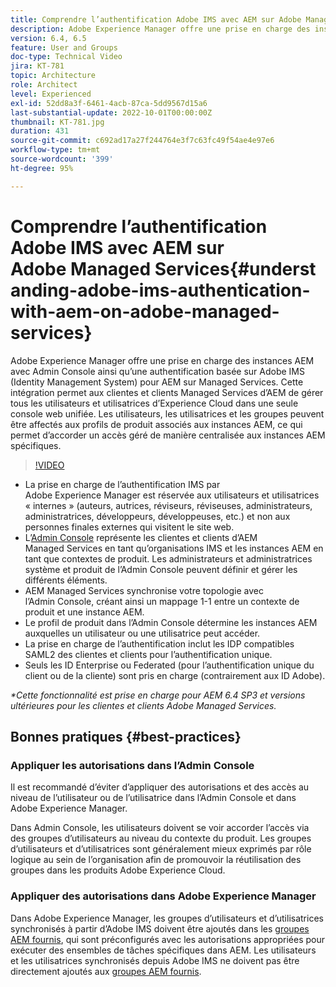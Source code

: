 ```yaml
---
title: Comprendre l’authentification Adobe IMS avec AEM sur Adobe Managed Services
description: Adobe Experience Manager offre une prise en charge des instances AEM avec Admin Console ainsi qu’une authentification basée sur Adobe IMS (Identity Management System) pour AEM sur Managed Services.   Cette intégration permet aux clientes et clients Managed Services d’AEM de gérer tous les utilisateurs et utilisatrices d’Experience Cloud dans une seule console web unifiée. Les utilisateurs, les utilisatrices et les groupes peuvent être affectés aux profils de produit associés aux instances AEM, ce qui permet d’accorder un accès géré de manière centralisée aux instances AEM spécifiques.
version: 6.4, 6.5
feature: User and Groups
doc-type: Technical Video
jira: KT-781
topic: Architecture
role: Architect
level: Experienced
exl-id: 52dd8a3f-6461-4acb-87ca-5dd9567d15a6
last-substantial-update: 2022-10-01T00:00:00Z
thumbnail: KT-781.jpg
duration: 431
source-git-commit: c692ad17a27f244764e3f7c63fc49f54ae4e97e6
workflow-type: tm+mt
source-wordcount: '399'
ht-degree: 95%

---
```


# Comprendre l’authentification Adobe IMS avec AEM sur Adobe Managed Services{#understanding-adobe-ims-authentication-with-aem-on-adobe-managed-services}

Adobe Experience Manager offre une prise en charge des instances AEM avec Admin Console ainsi qu’une authentification basée sur Adobe IMS (Identity Management System) pour AEM sur Managed Services.   Cette intégration permet aux clientes et clients Managed Services d’AEM de gérer tous les utilisateurs et utilisatrices d’Experience Cloud dans une seule console web unifiée. Les utilisateurs, les utilisatrices et les groupes peuvent être affectés aux profils de produit associés aux instances AEM, ce qui permet d’accorder un accès géré de manière centralisée aux instances AEM spécifiques.

>[!VIDEO](https://video.tv.adobe.com/v/26170?quality=12&learn=on)

* La prise en charge de l’authentification IMS par Adobe Experience Manager est réservée aux utilisateurs et utilisatrices « internes » (auteurs, autrices, réviseurs, réviseuses, administrateurs, administratrices, développeurs, développeuses, etc.) et non aux personnes finales externes qui visitent le site web.
* L’[Admin Console](https://adminconsole.adobe.com/) représente les clientes et clients d’AEM Managed Services en tant qu’organisations IMS et les instances AEM en tant que contextes de produit. Les administrateurs et administratrices système et produit de l’Admin Console peuvent définir et gérer les différents éléments.
* AEM Managed Services synchronise votre topologie avec l’Admin Console, créant ainsi un mappage 1-1 entre un contexte de produit et une instance AEM.
* Le profil de produit dans l’Admin Console détermine les instances AEM auxquelles un utilisateur ou une utilisatrice peut accéder.
* La prise en charge de l’authentification inclut les IDP compatibles SAML2 des clientes et clients pour l’authentification unique.
* Seuls les ID Enterprise ou Federated (pour l’authentification unique du client ou de la cliente) sont pris en charge (contrairement aux ID Adobe).

*&#42;Cette fonctionnalité est prise en charge pour AEM 6.4 SP3 et versions ultérieures pour les clientes et clients Adobe Managed Services.*

## Bonnes pratiques {#best-practices}

### Appliquer les autorisations dans l’Admin Console

Il est recommandé d’éviter d’appliquer des autorisations et des accès au niveau de l’utilisateur ou de l’utilisatrice dans l’Admin Console et dans Adobe Experience Manager.

Dans Admin Console, les utilisateurs doivent se voir accorder l’accès via des groupes d’utilisateurs au niveau du contexte du produit. Les groupes d’utilisateurs et d’utilisatrices sont généralement mieux exprimés par rôle logique au sein de l’organisation afin de promouvoir la réutilisation des groupes dans les produits Adobe Experience Cloud.

### Appliquer des autorisations dans Adobe Experience Manager

Dans Adobe Experience Manager, les groupes d’utilisateurs et d’utilisatrices synchronisés à partir d’Adobe IMS doivent être ajoutés dans les [groupes AEM fournis](https://experienceleague.adobe.com/docs/experience-manager-65/administering/security/security.html?lang=fr), qui sont préconfigurés avec les autorisations appropriées pour exécuter des ensembles de tâches spécifiques dans AEM. Les utilisateurs et les utilisatrices synchronisés depuis Adobe IMS ne doivent pas être directement ajoutés aux [groupes AEM fournis](https://experienceleague.adobe.com/docs/experience-manager-65/administering/security/security.html?lang=fr).
